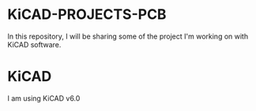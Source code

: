 # KiCAD-PROJECTS-PCB
In this repository, I will be sharing some of the project I'm working on with KiCAD software.

# KiCAD
I am using KiCAD v6.0